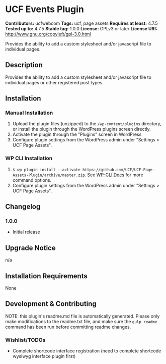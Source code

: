# UCF Events Plugin #
**Contributors:** ucfwebcom
**Tags:** ucf, page assets
**Requires at least:** 4.7.5
**Tested up to:** 4.7.5
**Stable tag:** 1.0.0
**License:** GPLv3 or later
**License URI:** http://www.gnu.org/copyleft/gpl-3.0.html

Provides the ability to add a custom stylesheet and/or javascript file to individual pages.


## Description ##

Provides the ability to add a custom stylesheet and/or javascript file to individual pages or other registered post types.


## Installation ##

### Manual Installation ###
1. Upload the plugin files (unzipped) to the `/wp-content/plugins` directory, or install the plugin through the WordPress plugins screen directly.
2. Activate the plugin through the "Plugins" screen in WordPress
3. Configure plugin settings from the WordPress admin under "Settings > UCF Page Assets".

### WP CLI Installation ###
1. `$ wp plugin install --activate https://github.com/UCF/UCF-Page-Assets-Plugin/archive/master.zip`.  See [WP-CLI Docs](http://wp-cli.org/commands/plugin/install/) for more command options.
2. Configure plugin settings from the WordPress admin under "Settings > UCF Page Assets".


## Changelog ##

### 1.0.0 ###
* Initial release


## Upgrade Notice ##

n/a


## Installation Requirements ##

None


## Development & Contributing ##

NOTE: this plugin's readme.md file is automatically generated.  Please only make modifications to the readme.txt file, and make sure the `gulp readme` command has been run before committing readme changes.

### Wishlist/TODOs ###
* Complete shortcode interface registration (need to complete shortcode wysiwyg interface plugin first)